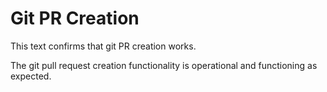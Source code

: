 # Git PR Creation

This text confirms that git PR creation works.

The git pull request creation functionality is operational and functioning as expected.

